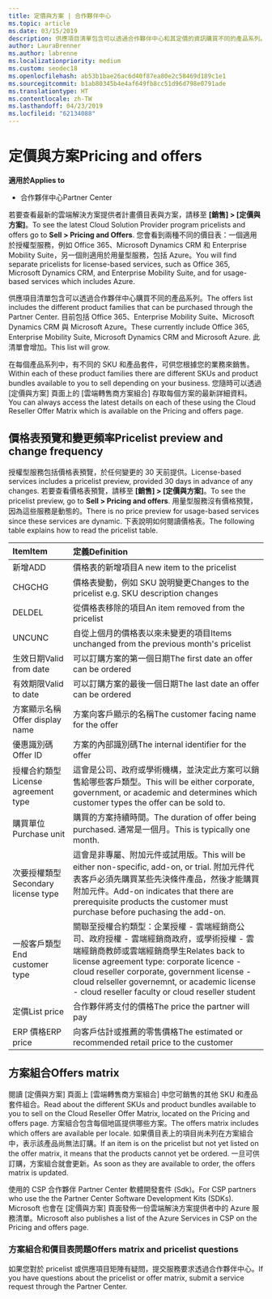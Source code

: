 ```yaml
---
title: 定價與方案 | 合作夥伴中心
ms.topic: article
ms.date: 03/15/2019
description: 供應項目清單包含可以透過合作夥伴中心和其定價的資訊購買不同的產品系列。
author: LauraBrenner
ms.author: labrenne
ms.localizationpriority: medium
ms.custom: seodec18
ms.openlocfilehash: ab53b1bae26ac6d40f87ea80e2c58469d189c1e1
ms.sourcegitcommit: b1ab80345b4e4af649fb8cc51d96d798e0791ade
ms.translationtype: HT
ms.contentlocale: zh-TW
ms.lasthandoff: 04/23/2019
ms.locfileid: "62134088"
---
```

# <a name="pricing-and-offers"></a><span data-ttu-id="624f4-103">定價與方案</span><span class="sxs-lookup"><span data-stu-id="624f4-103">Pricing and offers</span></span>

<span data-ttu-id="624f4-104">**適用於**</span><span class="sxs-lookup"><span data-stu-id="624f4-104">**Applies to**</span></span>

-  <span data-ttu-id="624f4-105">合作夥伴中心</span><span class="sxs-lookup"><span data-stu-id="624f4-105">Partner Center</span></span>

<span data-ttu-id="624f4-106">若要查看最新的雲端解決方案提供者計畫價目表與方案，請移至 **\[銷售\] > \[定價與方案\]**。</span><span class="sxs-lookup"><span data-stu-id="624f4-106">To see the latest Cloud Solution Provider program pricelists and offers go to **Sell > Pricing and Offers**.</span></span> <span data-ttu-id="624f4-107">您會看到兩種不同的價目表：一個適用於授權型服務，例如 Office 365、Microsoft Dynamics CRM 和 Enterprise Mobility Suite，另一個則適用於用量型服務，包括 Azure。</span><span class="sxs-lookup"><span data-stu-id="624f4-107">You will find separate pricelists for license-based services, such as Office 365, Microsoft Dynamics CRM, and Enterprise Mobility Suite, and for usage-based services which includes Azure.</span></span> 

<span data-ttu-id="624f4-108">供應項目清單包含可以透過合作夥伴中心購買不同的產品系列。</span><span class="sxs-lookup"><span data-stu-id="624f4-108">The offers list includes the different product families that can be purchased through the Partner Center.</span></span> <span data-ttu-id="624f4-109">目前包括 Office 365、Enterprise Mobility Suite、Microsoft Dynamics CRM 與 Microsoft Azure。</span><span class="sxs-lookup"><span data-stu-id="624f4-109">These currently include Office 365, Enterprise Mobility Suite, Microsoft Dynamics CRM and Microsoft Azure.</span></span> <span data-ttu-id="624f4-110">此清單會增加。</span><span class="sxs-lookup"><span data-stu-id="624f4-110">This list will grow.</span></span>

<span data-ttu-id="624f4-111">在每個產品系列中，有不同的 SKU 和產品套件，可供您根據您的業務來銷售。</span><span class="sxs-lookup"><span data-stu-id="624f4-111">Within each of these product families there are different SKUs and product bundles available to you to sell depending on your business.</span></span> <span data-ttu-id="624f4-112">您隨時可以透過 \[定價與方案\] 頁面上的 \[雲端轉售商方案組合\] 存取每個方案的最新詳細資料。</span><span class="sxs-lookup"><span data-stu-id="624f4-112">You can always access the latest details on each of these using the Cloud Reseller Offer Matrix which is available on the Pricing and offers page.</span></span>

## <a name="pricelist-preview-and-change-frequency"></a><span data-ttu-id="624f4-113">價格表預覽和變更頻率</span><span class="sxs-lookup"><span data-stu-id="624f4-113">Pricelist preview and change frequency</span></span> 

<span data-ttu-id="624f4-114">授權型服務包括價格表預覽，於任何變更的 30 天前提供。</span><span class="sxs-lookup"><span data-stu-id="624f4-114">License-based services includes a pricelist preview, provided 30 days in advance of any changes.</span></span> <span data-ttu-id="624f4-115">若要查看價格表預覽，請移至 **\[銷售\] > \[定價與方案\]**。</span><span class="sxs-lookup"><span data-stu-id="624f4-115">To see the pricelist preview, go to **Sell > Pricing and offers**.</span></span> <span data-ttu-id="624f4-116">用量型服務沒有價格預覽，因為這些服務是動態的。</span><span class="sxs-lookup"><span data-stu-id="624f4-116">There is no price preview for usage-based services since these services are dynamic.</span></span> <span data-ttu-id="624f4-117">下表說明如何閱讀價格表。</span><span class="sxs-lookup"><span data-stu-id="624f4-117">The following table explains how to read the pricelist table.</span></span>

|<span data-ttu-id="624f4-118">**Item**</span><span class="sxs-lookup"><span data-stu-id="624f4-118">**Item**</span></span>        |<span data-ttu-id="624f4-119">**定義**</span><span class="sxs-lookup"><span data-stu-id="624f4-119">**Definition**</span></span>      |
|:-----------   |:-----------   |
|<span data-ttu-id="624f4-120">新增</span><span class="sxs-lookup"><span data-stu-id="624f4-120">ADD</span></span>   |<span data-ttu-id="624f4-121">價格表的新增項目</span><span class="sxs-lookup"><span data-stu-id="624f4-121">A new item to the pricelist</span></span>|
|<span data-ttu-id="624f4-122">CHG</span><span class="sxs-lookup"><span data-stu-id="624f4-122">CHG</span></span>   |<span data-ttu-id="624f4-123">價格表變動，例如 SKU 說明變更</span><span class="sxs-lookup"><span data-stu-id="624f4-123">Changes to the pricelist e.g. SKU description changes</span></span>|
|<span data-ttu-id="624f4-124">DEL</span><span class="sxs-lookup"><span data-stu-id="624f4-124">DEL</span></span>   |<span data-ttu-id="624f4-125">從價格表移除的項目</span><span class="sxs-lookup"><span data-stu-id="624f4-125">An item removed from the pricelist</span></span>|
|<span data-ttu-id="624f4-126">UNC</span><span class="sxs-lookup"><span data-stu-id="624f4-126">UNC</span></span>   |<span data-ttu-id="624f4-127">自從上個月的價格表以來未變更的項目</span><span class="sxs-lookup"><span data-stu-id="624f4-127">Items unchanged from the previous month's pricelist</span></span>   |
|<span data-ttu-id="624f4-128">生效日期</span><span class="sxs-lookup"><span data-stu-id="624f4-128">Valid from date</span></span>   |<span data-ttu-id="624f4-129">可以訂購方案的第一個日期</span><span class="sxs-lookup"><span data-stu-id="624f4-129">The first date an offer can be ordered</span></span>    |
|<span data-ttu-id="624f4-130">有效期限</span><span class="sxs-lookup"><span data-stu-id="624f4-130">Valid to date</span></span>   |<span data-ttu-id="624f4-131">可以訂購方案的最後一個日期</span><span class="sxs-lookup"><span data-stu-id="624f4-131">The last date an offer can be ordered</span></span>   |
|<span data-ttu-id="624f4-132">方案顯示名稱</span><span class="sxs-lookup"><span data-stu-id="624f4-132">Offer display name</span></span>   |<span data-ttu-id="624f4-133">方案向客戶顯示的名稱</span><span class="sxs-lookup"><span data-stu-id="624f4-133">The customer facing name for the offer</span></span>   |
|<span data-ttu-id="624f4-134">優惠識別碼</span><span class="sxs-lookup"><span data-stu-id="624f4-134">Offer ID</span></span>   |<span data-ttu-id="624f4-135">方案的內部識別碼</span><span class="sxs-lookup"><span data-stu-id="624f4-135">The internal identifier for the offer</span></span>   |
|<span data-ttu-id="624f4-136">授權合約類型</span><span class="sxs-lookup"><span data-stu-id="624f4-136">License agreement type</span></span>   |<span data-ttu-id="624f4-137">這會是公司、政府或學術機構，並決定此方案可以銷售給哪些客戶類型。</span><span class="sxs-lookup"><span data-stu-id="624f4-137">This will be either corporate, government, or academic and determines which customer types the offer can be sold to.</span></span>|
|<span data-ttu-id="624f4-138">購買單位</span><span class="sxs-lookup"><span data-stu-id="624f4-138">Purchase unit</span></span>   |<span data-ttu-id="624f4-139">購買的方案持續時間。</span><span class="sxs-lookup"><span data-stu-id="624f4-139">The duration of offer being purchased.</span></span> <span data-ttu-id="624f4-140">通常是一個月。</span><span class="sxs-lookup"><span data-stu-id="624f4-140">This is typically one month.</span></span>   |
|<span data-ttu-id="624f4-141">次要授權類型</span><span class="sxs-lookup"><span data-stu-id="624f4-141">Secondary license type</span></span>   |<span data-ttu-id="624f4-142">這會是非專屬、附加元件或試用版。</span><span class="sxs-lookup"><span data-stu-id="624f4-142">This will be either non-specific, add-on, or trial.</span></span> <span data-ttu-id="624f4-143">附加元件代表客戶必須先購買某些先決條件產品，然後才能購買附加元件。</span><span class="sxs-lookup"><span data-stu-id="624f4-143">Add-on indicates that there are prerequisite products the customer must purchase before puchasing the add-on.</span></span>|
|<span data-ttu-id="624f4-144">一般客戶類型</span><span class="sxs-lookup"><span data-stu-id="624f4-144">End customer type</span></span>   |<span data-ttu-id="624f4-145">關聯至授權合約類型：企業授權 - 雲端經銷商公司、政府授權 - 雲端經銷商政府，或學術授權 - 雲端經銷商教師或雲端經銷商學生</span><span class="sxs-lookup"><span data-stu-id="624f4-145">Relates back to license agreement type: corporate licence - cloud reseller corporate, government license - cloud relseller governemnt, or academic license - cloud reseller faculty or cloud reseller student</span></span>   |
|<span data-ttu-id="624f4-146">定價</span><span class="sxs-lookup"><span data-stu-id="624f4-146">List price</span></span>   |<span data-ttu-id="624f4-147">合作夥伴將支付的價格</span><span class="sxs-lookup"><span data-stu-id="624f4-147">The price the partner will pay</span></span>   |
|<span data-ttu-id="624f4-148">ERP 價格</span><span class="sxs-lookup"><span data-stu-id="624f4-148">ERP price</span></span>   |<span data-ttu-id="624f4-149">向客戶估計或推薦的零售價格</span><span class="sxs-lookup"><span data-stu-id="624f4-149">The estimated or recommended retail price to the customer</span></span>   |

## <a name="offers-matrix"></a><span data-ttu-id="624f4-150">方案組合</span><span class="sxs-lookup"><span data-stu-id="624f4-150">Offers matrix</span></span>

<span data-ttu-id="624f4-151">閱讀 \[定價與方案\] 頁面上 \[雲端轉售商方案組合\] 中您可銷售的其他 SKU 和產品套件組合。</span><span class="sxs-lookup"><span data-stu-id="624f4-151">Read about the different SKUs and product bundles available to you to sell on the Cloud Reseller Offer Matrix, located on the Pricing and offers page.</span></span> <span data-ttu-id="624f4-152">方案組合包含每個地區提供哪些方案。</span><span class="sxs-lookup"><span data-stu-id="624f4-152">The offers matrix includes which offers are available per locale.</span></span> <span data-ttu-id="624f4-153">如果價目表上的項目尚未列在方案組合中，表示該產品尚無法訂購。</span><span class="sxs-lookup"><span data-stu-id="624f4-153">If an item is on the pricelist but not yet listed on the offer matrix, it means that the products cannot yet be ordered.</span></span> <span data-ttu-id="624f4-154">一旦可供訂購，方案組合就會更新。</span><span class="sxs-lookup"><span data-stu-id="624f4-154">As soon as they are available to order, the offers matrix is updated.</span></span>

<span data-ttu-id="624f4-155">使用的 CSP 合作夥伴 Partner Center 軟體開發套件 (Sdk)。</span><span class="sxs-lookup"><span data-stu-id="624f4-155">For CSP partners who use the the Partner Center Software Development Kits (SDKs).</span></span> <span data-ttu-id="624f4-156">Microsoft 也會在 \[定價與方案\] 頁面發佈一份雲端解決方案提供者中的 Azure 服務清單。</span><span class="sxs-lookup"><span data-stu-id="624f4-156">Microsoft also publishes a list of the Azure Services in CSP on the Pricing and offers page.</span></span>

### <a name="offers-matrix-and-pricelist-questions"></a><span data-ttu-id="624f4-157">方案組合和價目表問題</span><span class="sxs-lookup"><span data-stu-id="624f4-157">Offers matrix and pricelist questions</span></span>

<span data-ttu-id="624f4-158">如果您對於 pricelist 或供應項目矩陣有疑問，提交服務要求透過合作夥伴中心。</span><span class="sxs-lookup"><span data-stu-id="624f4-158">If you have questions about the pricelist or offer matrix, submit a service request through the Partner Center.</span></span>
